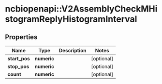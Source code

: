 # ncbiopenapi::V2AssemblyCheckMHistogramReplyHistogramInterval


## Properties
Name | Type | Description | Notes
------------ | ------------- | ------------- | -------------
**start_pos** | **numeric** |  | [optional] 
**stop_pos** | **numeric** |  | [optional] 
**count** | **numeric** |  | [optional] 


